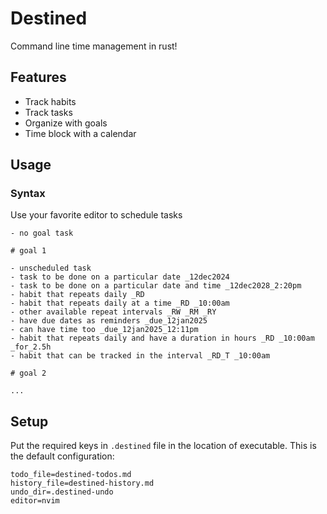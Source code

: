 # Destined

Command line time management in rust!

## Features

- Track habits
- Track tasks
- Organize with goals
- Time block with a calendar

## Usage

### Syntax

Use your favorite editor to schedule tasks

```
- no goal task

# goal 1

- unscheduled task
- task to be done on a particular date _12dec2024
- task to be done on a particular date and time _12dec2028_2:20pm
- habit that repeats daily _RD
- habit that repeats daily at a time _RD _10:00am
- other available repeat intervals _RW _RM _RY
- have due dates as reminders _due_12jan2025
- can have time too _due_12jan2025_12:11pm
- habit that repeats daily and have a duration in hours _RD _10:00am _for_2.5h
- habit that can be tracked in the interval _RD_T _10:00am

# goal 2

...
```

## Setup

Put the required keys in `.destined` file in the location of executable. This is the default configuration:

```
todo_file=destined-todos.md
history_file=destined-history.md
undo_dir=.destined-undo
editor=nvim
```
